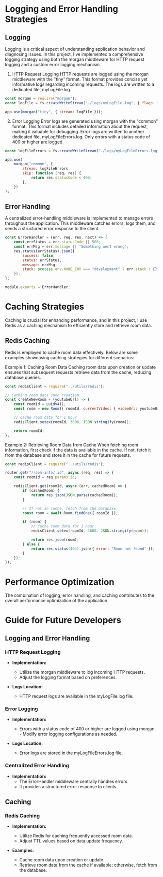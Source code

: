 # Logging and Error Handling Strategies

## Logging

Logging is a critical aspect of understanding application behavior and diagnosing issues. In this project, I've implemented a comprehensive logging strategy using both the morgan middleware for HTTP request logging and a custom error logging mechanism.

1. HTTP Request Logging
   HTTP requests are logged using the morgan middleware with the "tiny" format. This format provides concise yet informative logs regarding incoming requests. The logs are written to a dedicated file, myLogFile.log.

```javascript
const morgan = require("morgan");
const logFile = fs.createWriteStream("./logs/myLogFile.log", { flags: "a" });

app.use(morgan("tiny", { stream: logFile }));
```

2. Error Logging
   Error logs are generated using morgan with the "common" format. This format includes detailed information about the request, making it valuable for debugging. Error logs are written to another dedicated file, myLogFileErrors.log. Only errors with a status code of 400 or higher are logged.

```javascript
const logFileErrors = fs.createWriteStream("./logs/myLogFileErrors.log", { flags: "a" });

app.use(
	morgan("common", {
		stream: logFileErrors,
		skip: function (req, res) {
			return res.statusCode < 400;
		},
	})
);
```

## Error Handling

A centralized error-handling middleware is implemented to manage errors throughout the application. This middleware catches errors, logs them, and sends a structured error response to the client.

```javascript
const ErrorHandler = (err, req, res, next) => {
	const errStatus = err.statusCode || 500;
	const errMsg = err.message || "Something went wrong";
	res.status(errStatus).json({
		success: false,
		status: errStatus,
		message: errMsg,
		stack: process.env.NODE_ENV === "development" ? err.stack : {},
	});
};

module.exports = ErrorHandler;
```

# Caching Strategies

Caching is crucial for enhancing performance, and in this project, I use Redis as a caching mechanism to efficiently store and retrieve room data.

## Redis Caching

Redis is employed to cache room data effectively. Below are some examples showcasing caching strategies for different scenarios:

Example 1: Caching Room Data
Caching room data upon creation or update ensures that subsequent requests retrieve data from the cache, reducing database queries.

```javascript
const redisClient = require("../utils/redis");

// Caching room data upon creation
const createNewRoom = (youtubeUrl) => {
	const roomId = uuidv4();
	const room = new Room({ roomId, currentVideo: { videoUrl: youtubeUrl }, users: [] }).save();

	// Cache room data for 1 hour
	redisClient.setex(roomId, 3600, JSON.stringify(room));

	return roomId;
};
```

Example 2: Retrieving Room Data from Cache
When fetching room information, first check if the data is available in the cache. If not, fetch it from the database and store it in the cache for future requests.

```javascript
const redisClient = require("../utils/redis");

router.get("/room-info/:id", async (req, res) => {
	const roomId = req.params.id;

	redisClient.get(roomId, async (err, cachedRoom) => {
		if (cachedRoom) {
			return res.json(JSON.parse(cachedRoom));
		}

		// If not in cache, fetch from the database
		const room = await Room.findOne({ roomId });

		if (room) {
			// Cache room data for 1 hour
			redisClient.setex(roomId, 3600, JSON.stringify(room));

			return res.json(room);
		} else {
			return res.status(404).json({ error: "Room not found" });
		}
	});
});
```

# Performance Optimization

The combination of logging, error handling, and caching contributes to the overall performance optimization of the application.

# Guide for Future Developers

## Logging and Error Handling

### HTTP Request Logging

-  **Implementation:**

   -  Utilize the morgan middleware to log incoming HTTP requests.
   -  Adjust the logging format based on preferences.

-  **Logs Location:**
   -  HTTP request logs are available in the myLogFile.log file.

### Error Logging

-  **Implementation:**

   -  Errors with a status code of 400 or higher are logged using morgan. - Modify error logging configurations as needed.

-  **Logs Location:**
   -  Error logs are stored in the myLogFileErrors.log file.

### Centralized Error Handling

-  **Implementation:**
   -  The ErrorHandler middleware centrally handles errors.
   -  It provides a structured error response to clients.

## Caching

### Redis Caching

-  **Implementation:**

   -  Utilize Redis for caching frequently accessed room data.
   -  Adjust TTL values based on data update frequency.

-  **Examples:**
   -  Cache room data upon creation or update.
   -  Retrieve room data from the cache if available; otherwise, fetch from the database.
